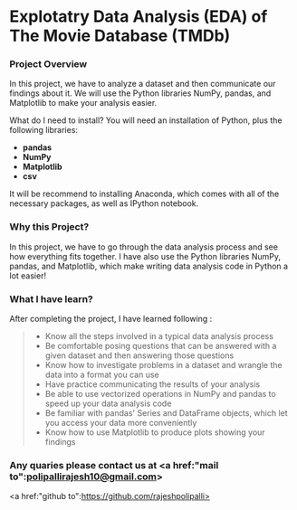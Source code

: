 
# Explotatry Data Analysis (EDA) of The Movie Database (TMDb)

### Project Overview

In this project, we have to analyze a dataset and then communicate our findings about it. We will use the Python libraries NumPy, pandas, and Matplotlib to make your analysis easier.

What do I need to install? You will need an installation of Python, plus the following libraries:

- **pandas**
- **NumPy**
- **Matplotlib**
- **csv**

It will be recommend to installing Anaconda, which comes with all of the necessary packages, as well as IPython notebook.

### Why this Project?

In this project, we have to go through the data analysis process and see how everything fits together. I have also use the Python libraries NumPy, pandas, and Matplotlib, which make writing data analysis code in Python a lot easier!

### What I have learn?

After completing the project, I have learned following :

>- Know all the steps involved in a typical data analysis process
>- Be comfortable posing questions that can be answered with a given dataset and then answering those questions
>- Know how to investigate problems in a dataset and wrangle the data into a format you can use
>- Have practice communicating the results of your analysis
>- Be able to use vectorized operations in NumPy and pandas to speed up your data analysis code
>- Be familiar with pandas' Series and DataFrame objects, which let you access your data more conveniently
>- Know how to use Matplotlib to produce plots showing your findings

### Any quaries please contact us at <a href:"mail to":polipallirajesh10@gmail.com>
<a href:"github to":https://github.com/rajeshpolipalli>


